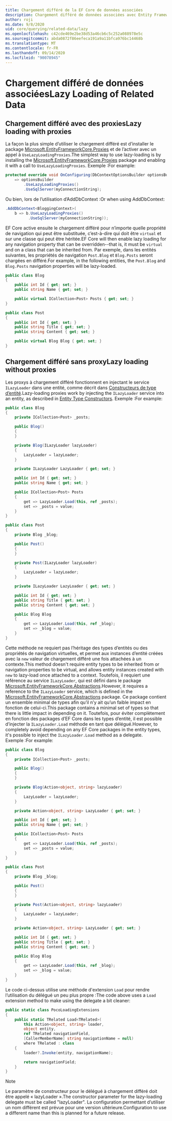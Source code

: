 ```yaml
---
title: Chargement différé de la EF Core de données associées
description: Chargement différé de données associées avec Entity Framework Core
author: roji
ms.date: 9/8/2020
uid: core/querying/related-data/lazy
ms.openlocfilehash: c42cde469e2be38d53a46cb6c5c252a088978e5c
ms.sourcegitcommit: abda0872f86eefeca191a9a11bfca976bc14468b
ms.translationtype: MT
ms.contentlocale: fr-FR
ms.lasthandoff: 09/14/2020
ms.locfileid: "90078945"
---
```

# <a name="lazy-loading-of-related-data"></a><span data-ttu-id="1cde9-103">Chargement différé de données associées</span><span class="sxs-lookup"><span data-stu-id="1cde9-103">Lazy Loading of Related Data</span></span>

## <a name="lazy-loading-with-proxies"></a><span data-ttu-id="1cde9-104">Chargement différé avec des proxies</span><span class="sxs-lookup"><span data-stu-id="1cde9-104">Lazy loading with proxies</span></span>

<span data-ttu-id="1cde9-105">La façon la plus simple d’utiliser le chargement différé est d’installer le package [Microsoft.EntityFrameworkCore.Proxies](https://www.nuget.org/packages/Microsoft.EntityFrameworkCore.Proxies/) et de l’activer avec un appel à `UseLazyLoadingProxies`.</span><span class="sxs-lookup"><span data-stu-id="1cde9-105">The simplest way to use lazy-loading is by installing the [Microsoft.EntityFrameworkCore.Proxies](https://www.nuget.org/packages/Microsoft.EntityFrameworkCore.Proxies/) package and enabling it with a call to `UseLazyLoadingProxies`.</span></span> <span data-ttu-id="1cde9-106">Exemple :</span><span class="sxs-lookup"><span data-stu-id="1cde9-106">For example:</span></span>

```csharp
protected override void OnConfiguring(DbContextOptionsBuilder optionsBuilder)
    => optionsBuilder
        .UseLazyLoadingProxies()
        .UseSqlServer(myConnectionString);
```

<span data-ttu-id="1cde9-107">Ou bien, lors de l’utilisation d’AddDbContext :</span><span class="sxs-lookup"><span data-stu-id="1cde9-107">Or when using AddDbContext:</span></span>

```csharp
.AddDbContext<BloggingContext>(
    b => b.UseLazyLoadingProxies()
          .UseSqlServer(myConnectionString));
```

<span data-ttu-id="1cde9-108">EF Core active ensuite le chargement différé pour n’importe quelle propriété de navigation qui peut être substituée, c’est-à-dire qui doit être `virtual` et sur une classe qui peut être héritée.</span><span class="sxs-lookup"><span data-stu-id="1cde9-108">EF Core will then enable lazy loading for any navigation property that can be overridden--that is, it must be `virtual` and on a class that can be inherited from.</span></span> <span data-ttu-id="1cde9-109">Par exemple, dans les entités suivantes, les propriétés de navigation `Post.Blog` et `Blog.Posts` seront chargées en différé.</span><span class="sxs-lookup"><span data-stu-id="1cde9-109">For example, in the following entities, the `Post.Blog` and `Blog.Posts` navigation properties will be lazy-loaded.</span></span>

```csharp
public class Blog
{
    public int Id { get; set; }
    public string Name { get; set; }

    public virtual ICollection<Post> Posts { get; set; }
}

public class Post
{
    public int Id { get; set; }
    public string Title { get; set; }
    public string Content { get; set; }

    public virtual Blog Blog { get; set; }
}
```

## <a name="lazy-loading-without-proxies"></a><span data-ttu-id="1cde9-110">Chargement différé sans proxy</span><span class="sxs-lookup"><span data-stu-id="1cde9-110">Lazy loading without proxies</span></span>

<span data-ttu-id="1cde9-111">Les proxys à chargement différé fonctionnent en injectant le service `ILazyLoader` dans une entité, comme décrit dans [Constructeurs de type d’entité](xref:core/modeling/constructors).</span><span class="sxs-lookup"><span data-stu-id="1cde9-111">Lazy-loading proxies work by injecting the `ILazyLoader` service into an entity, as described in [Entity Type Constructors](xref:core/modeling/constructors).</span></span> <span data-ttu-id="1cde9-112">Exemple :</span><span class="sxs-lookup"><span data-stu-id="1cde9-112">For example:</span></span>

```csharp
public class Blog
{
    private ICollection<Post> _posts;

    public Blog()
    {
    }

    private Blog(ILazyLoader lazyLoader)
    {
        LazyLoader = lazyLoader;
    }

    private ILazyLoader LazyLoader { get; set; }

    public int Id { get; set; }
    public string Name { get; set; }

    public ICollection<Post> Posts
    {
        get => LazyLoader.Load(this, ref _posts);
        set => _posts = value;
    }
}

public class Post
{
    private Blog _blog;

    public Post()
    {
    }

    private Post(ILazyLoader lazyLoader)
    {
        LazyLoader = lazyLoader;
    }

    private ILazyLoader LazyLoader { get; set; }

    public int Id { get; set; }
    public string Title { get; set; }
    public string Content { get; set; }

    public Blog Blog
    {
        get => LazyLoader.Load(this, ref _blog);
        set => _blog = value;
    }
}
```

<span data-ttu-id="1cde9-113">Cette méthode ne requiert pas l’héritage des types d’entités ou des propriétés de navigation virtuelles, et permet aux instances d’entité créées avec la `new` valeur de chargement différé une fois attachées à un contexte.</span><span class="sxs-lookup"><span data-stu-id="1cde9-113">This method doesn't require entity types to be inherited from or navigation properties to be virtual, and allows entity instances created with `new` to lazy-load once attached to a context.</span></span> <span data-ttu-id="1cde9-114">Toutefois, il requiert une référence au service `ILazyLoader`, qui est défini dans le package [Microsoft.EntityFrameworkCore.Abstractions](https://www.nuget.org/packages/Microsoft.EntityFrameworkCore.Abstractions/).</span><span class="sxs-lookup"><span data-stu-id="1cde9-114">However, it requires a reference to the `ILazyLoader` service, which is defined in the [Microsoft.EntityFrameworkCore.Abstractions](https://www.nuget.org/packages/Microsoft.EntityFrameworkCore.Abstractions/) package.</span></span> <span data-ttu-id="1cde9-115">Ce package contient un ensemble minimal de types afin qu’il n’y ait qu’un faible impact en fonction de celui-ci.</span><span class="sxs-lookup"><span data-stu-id="1cde9-115">This package contains a minimal set of types so that there is little impact in depending on it.</span></span> <span data-ttu-id="1cde9-116">Toutefois, pour éviter complètement en fonction des packages d’EF Core dans les types d’entité, il est possible d’injecter la `ILazyLoader.Load` méthode en tant que délégué.</span><span class="sxs-lookup"><span data-stu-id="1cde9-116">However, to completely avoid depending on any EF Core packages in the entity types, it's possible to inject the `ILazyLoader.Load` method as a delegate.</span></span> <span data-ttu-id="1cde9-117">Exemple :</span><span class="sxs-lookup"><span data-stu-id="1cde9-117">For example:</span></span>

```csharp
public class Blog
{
    private ICollection<Post> _posts;

    public Blog()
    {
    }

    private Blog(Action<object, string> lazyLoader)
    {
        LazyLoader = lazyLoader;
    }

    private Action<object, string> LazyLoader { get; set; }

    public int Id { get; set; }
    public string Name { get; set; }

    public ICollection<Post> Posts
    {
        get => LazyLoader.Load(this, ref _posts);
        set => _posts = value;
    }
}

public class Post
{
    private Blog _blog;

    public Post()
    {
    }

    private Post(Action<object, string> lazyLoader)
    {
        LazyLoader = lazyLoader;
    }

    private Action<object, string> LazyLoader { get; set; }

    public int Id { get; set; }
    public string Title { get; set; }
    public string Content { get; set; }

    public Blog Blog
    {
        get => LazyLoader.Load(this, ref _blog);
        set => _blog = value;
    }
}
```

<span data-ttu-id="1cde9-118">Le code ci-dessus utilise une méthode d'extension `Load` pour rendre l’utilisation du délégué un peu plus propre :</span><span class="sxs-lookup"><span data-stu-id="1cde9-118">The code above uses a `Load` extension method to make using the delegate a bit cleaner:</span></span>

```csharp
public static class PocoLoadingExtensions
{
    public static TRelated Load<TRelated>(
        this Action<object, string> loader,
        object entity,
        ref TRelated navigationField,
        [CallerMemberName] string navigationName = null)
        where TRelated : class
    {
        loader?.Invoke(entity, navigationName);

        return navigationField;
    }
}
```

> [!NOTE]
> <span data-ttu-id="1cde9-119">Le paramètre de constructeur pour le délégué à chargement différé doit être appelé « lazyLoader ».</span><span class="sxs-lookup"><span data-stu-id="1cde9-119">The constructor parameter for the lazy-loading delegate must be called "lazyLoader".</span></span> <span data-ttu-id="1cde9-120">La configuration permettant d’utiliser un nom différent est prévue pour une version ultérieure.</span><span class="sxs-lookup"><span data-stu-id="1cde9-120">Configuration to use a different name than this is planned for a future release.</span></span>

